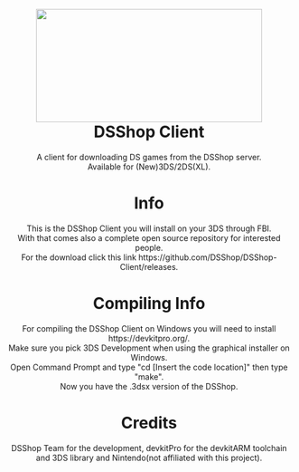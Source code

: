<h1 align="center"><br><img src="https://cdn.discordapp.com/attachments/1102974988346208327/1150783804420669552/Untitled215_20230604144110.png" height="200" width="400"><br><b>DSShop Client</b></h1>
<p align="center">A client for downloading DS games from the DSShop server.<br>
Available for (New)3DS/2DS(XL).</p>

<h1 align="center"><b>Info</b></h1>
<p align="center">This is the DSShop Client you will install on your 3DS through FBI.<br>
With that comes also a complete open source repository for interested people.<br>
For the download click this link https://github.com/DSShop/DSShop-Client/releases. </p>

<h1 align="center"><b>Compiling Info</b></h1>
<p align="center">For compiling the DSShop Client on Windows you will need to install https://devkitpro.org/.<br>
Make sure you pick 3DS Development when using the graphical installer on Windows.<br>
Open Command Prompt and type "cd [Insert the code location]" then type "make".<br>
Now you have the .3dsx version of the DSShop.<br></p>

<h1 align="center"><b>Credits</b></h1>
<p align="center">DSShop Team for the development, devkitPro for the devkitARM toolchain and 3DS library and Nintendo(not affiliated with this project).</p>
